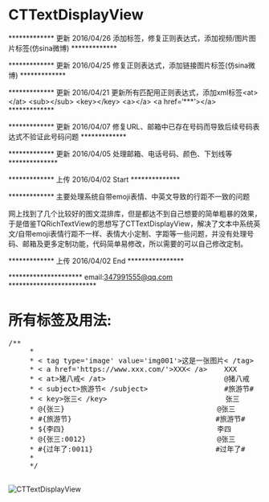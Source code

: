# CTTextDisplayView

************* 更新 2016/04/26 添加<tag type=‘’ value=‘’></tag>标签，修复正则表达式，添加视频/图片图片标签(仿sina微博) *************

************* 更新 2016/04/25 修复正则表达式，添加链接图片标签(仿sina微博) *************

************* 更新 2016/04/21  更新所有匹配用正则表达式，添加xml标签\<at\>\</at\> \<sub\>\</sub\> \<key\>\</key\> \<a\>\</a\> \<a href=‘***’\>\</a\> *************

************* 更新 2016/04/07 修复URL、邮箱中已存在号码而导致后续号码表达式不验证此号码问题 *************

************* 更新 2016/04/05 处理邮箱、电话号码、颜色、下划线等 **************

************* 上传 2016/04/02 Start **************

************* 主要处理系统自带emoji表情、中英文导致的行距不一致的问题 

网上找到了几个比较好的图文混排库，但是都达不到自己想要的简单粗暴的效果，于是借鉴TQRichTextView的思想写了CTTextDisplayView，解决了文本中系统英文/自带emoji表情行距不一样、表情大小定制、字距等一些问题，并没有处理号码、邮箱及更多定制功能，代码简单易修改，所以需要的可以自己修改定制。

************* 上传 2016/04/02 End ****************

*********************  email:347991555@qq.com   *************************

# 所有标签及用法:

<pre>
/**
     * 
     * < tag type='image' value='img001'>这是一张图片< /tag>  (type='image/video/link')
     * < a href='https://www.xxx.com/'>XXX< /a>    XXX
     * < at>猪八戒< /at>                            @猪八戒
     * < subject>旅游节< /subject>                  #旅游节#
     * < key>张三< /key>                            张三
     * @{张三}                                    @张三
     * #{旅游节}                                  #旅游节#
     * ${李四}                                    李四
     * @{张三:0012}                               @张三
     * #{过年了:0011}                             #过年了#
     *
     */

</pre>


![CTTextDisplayView](https://github.com/BrownCN023/CTTextDisplayView/blob/master/ScreenShot_04.png)